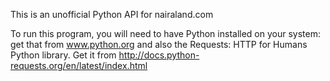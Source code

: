 This is an unofficial Python API for nairaland.com  

To run this program, you will need to have Python installed on your system: get that from www.python.org and also the 
Requests: HTTP for Humans Python library. Get it from http://docs.python-requests.org/en/latest/index.html

